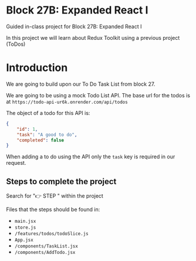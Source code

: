 # Block 27B: Expanded React I

Guided in-class project for Block 27B: Expanded React I

In this project we will learn about Redux Toolkit using a previous project (ToDos)

# Introduction
We are going to build upon our To Do Task List from block 27. 

We are going to be using a mock Todo List API. The base url for the todos is at `https://todo-api-ur6k.onrender.com/api/todos`

The object of a todo for this API is: 

```json
{
    "id": 1, 
    "task": "A good to do",
    "completed": false
}
```

When adding a to do using the API only the `task` key is required in our request. 

## Steps to complete the project 

Search for "👉 STEP " within the project

Files that the steps should be found in:
* `main.jsx`
* `store.js`
* `/features/todos/todoSlice.js`
* `App.jsx`
* `/components/TaskList.jsx`
* `/components/AddTodo.jsx`